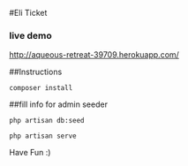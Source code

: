 #Eli Ticket 

### live demo

http://aqueous-retreat-39709.herokuapp.com/

##Instructions

`composer install`

##fill info for admin seeder

`php artisan db:seed`

`php artisan serve`



Have Fun :)